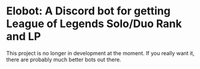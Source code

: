 # Elobot: A Discord bot for getting League of Legends Solo/Duo Rank and LP

This project is no longer in development at the moment. If you really want it, there are probably much better bots out there.
